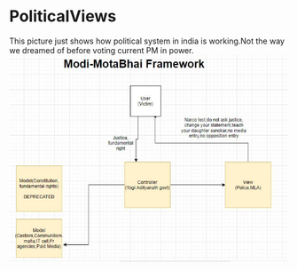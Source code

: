 # PoliticalViews
This picture just shows how political system in india is working.Not the way we dreamed of before voting current PM in power.
<img src="fun.jpg" alt="ModiMotabhaimvc">

